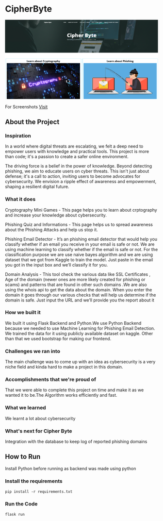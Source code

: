 # CipherByte
![Img](https://raw.githubusercontent.com/cyrixninja/CipherByte/main/screenshots/1.png)

For Screenshots [Visit](https://github.com/cyrixninja/CipherByte/blob/main/screenshots.md)
## About the Project
### Inspiration
 In a world where digital threats are escalating, we felt a deep need to empower users with knowledge and practical tools. This project is more than code; it's a passion to create a safer online environment.

The driving force is a belief in the power of knowledge. Beyond detecting phishing, we aim to educate users on cyber threats. This isn't just about defense; it's a call to action, inviting users to become advocates for cybersecurity. We envision a ripple effect of awareness and empowerment, shaping a resilient digital future.

### What it does
Cryptography Mini Games - This page helps you to learn about crptography and increase your knowledge about cybersecurity.

Phishing Quiz and Informations - This page helps us to spread awareness about the Phishing Attacks and help us stop it.

Phishing Email Detector - It’s an phishing email detector that would help you classify whether if an email you receive in your email is safe or not. We are using machine learning to classify whether if the email is safe or not. For the classification purpose we are use naive bayes algorithm and we are using dataset that we got from Kaggle to train the model. Just paste in the email you got in the input box and we’ll classify it for you.

Domain Analysis - This tool check the various data like SSL Certificates , Age of the domain (newer ones are more likely created for phishing or scams) and patterns that are found in other such domains .We are also using the whois api to get the data about the domain. When you enter the domain it goes through our various checks that will help us determine if the domain is safe. Just input the URL and we’ll provide you the report about it

### How we built it
We built it using Flask Backend and Python.We use Python Backend because we needed to use Machine Learning for Phishing Email Detection. We trained the data for it using publicly available dataset on kaggle. Other than that we used bootstrap for making our frontend.

### Challenges we ran into
The main challenge was to come up with an idea as cybersecurity is a very niche field and kinda hard to make a project in this domain.

### Accomplishments that we're proud of
That we were able to complete this project on time and make it as we wanted it to be.The Algorithm works efficiently and fast.

### What we learned
We learnt a lot about cybersecurity

### What's next for Cipher Byte
Integration with the database to keep log of reported phishing domains


## How to Run
Install Python before running as backend was made using python

### Install the requirements

```
pip install -r requirements.txt
```

### Run the Code

```
flask run
```